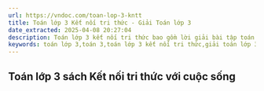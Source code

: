 ```yaml
---
url: https://vndoc.com/toan-lop-3-kntt
title: Toán lớp 3 Kết nối tri thức - Giải Toán lớp 3
date_extracted: 2025-04-08 20:27:04
description: Toán lớp 3 kết nối tri thức bao gồm lời giải bài tập toán lớp 3 sgk và sbt, luyện tập, trắc nghiệm toán lớp 3 theo từng bài kèm đáp án, giúp các em học tốt môn toán 3
keywords: toán lớp 3,toán 3,toán lớp 3 kết nối tri thức,giải toán lớp 3 kết nối tri thức,toán lớp 3 sách kết nối,Toán 3 kết nối tri thức,Giải Toán lớp 3 Kết nối,Giải Toán lớp 3 tập 1 kết nối tri thức,bài tập Toán lớp 3
---
```


## Toán lớp 3 sách Kết nối tri thức với cuộc sống
